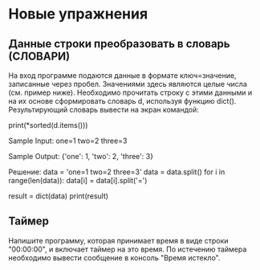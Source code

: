 # Новые упражнения

## Данные строки преобразовать в словарь (СЛОВАРИ)
На вход программе подаются данные в формате ключ=значение, записанные через пробел. Значениями здесь являются целые числа (см. пример ниже). Необходимо прочитать строку с этими данными и на их основе сформировать словарь d, используя функцию dict(). Результирующий словарь вывести на экран командой:

print(*sorted(d.items()))

Sample Input:
one=1 two=2 three=3

Sample Output:
{'one': 1, 'two': 2, 'three': 3}

Решение:
data = 'one=1 two=2 three=3'
data = data.split()
for i in range(len(data)):
    data[i] = data[i].split('=')

result = dict(data)
print(result)

## Таймер 
Напишите программу, которая принимает время в виде строки "00:00:00", и включает таймер на это время.
По истечению таймера необходимо вывести сообщение в консоль "Время истекло".